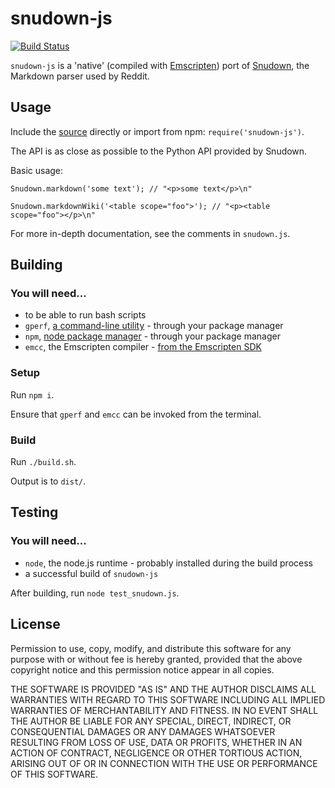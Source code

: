 snudown-js
=======

[![Build Status](https://travis-ci.org/erikdesjardins/snudown-js.svg)](https://travis-ci.org/erikdesjardins/snudown-js)

`snudown-js` is a 'native' (compiled with [Emscripten](https://kripken.github.io/emscripten-site/)) port of [Snudown](https://github.com/reddit/snudown/), the Markdown parser used by Reddit.


Usage
-----

Include the [source](https://github.com/erikdesjardins/snudown-js/releases) directly or import from npm: `require('snudown-js')`.

The API is as close as possible to the Python API provided by Snudown.

Basic usage:

`Snudown.markdown('some text'); // "<p>some text</p>\n"`

`Snudown.markdownWiki('<table scope="foo">'); // "<p><table scope="foo"></p>\n"`

For more in-depth documentation, see the comments in `snudown.js`.

Building
--------

### You will need...

- to be able to run bash scripts
- `gperf`, [a command-line utility](https://www.gnu.org/software/gperf/) - through your package manager
- `npm`, [node package manager](https://www.npmjs.com/) - through your package manager
- `emcc`, the Emscripten compiler - [from the Emscripten SDK](https://kripken.github.io/emscripten-site/docs/getting_started/downloads.html)

### Setup

Run	`npm i`.

Ensure that `gperf` and `emcc` can be invoked from the terminal.

### Build

Run `./build.sh`.

Output is to `dist/`.


Testing
-------

### You will need...

- `node`, the node.js runtime - probably installed during the build process
- a successful build of `snudown-js`

After building, run `node test_snudown.js`.


License
-------

Permission to use, copy, modify, and distribute this software for any
purpose with or without fee is hereby granted, provided that the above
copyright notice and this permission notice appear in all copies.

THE SOFTWARE IS PROVIDED "AS IS" AND THE AUTHOR DISCLAIMS ALL WARRANTIES
WITH REGARD TO THIS SOFTWARE INCLUDING ALL IMPLIED WARRANTIES OF
MERCHANTABILITY AND FITNESS. IN NO EVENT SHALL THE AUTHOR BE LIABLE FOR
ANY SPECIAL, DIRECT, INDIRECT, OR CONSEQUENTIAL DAMAGES OR ANY DAMAGES
WHATSOEVER RESULTING FROM LOSS OF USE, DATA OR PROFITS, WHETHER IN AN
ACTION OF CONTRACT, NEGLIGENCE OR OTHER TORTIOUS ACTION, ARISING OUT OF
OR IN CONNECTION WITH THE USE OR PERFORMANCE OF THIS SOFTWARE.
